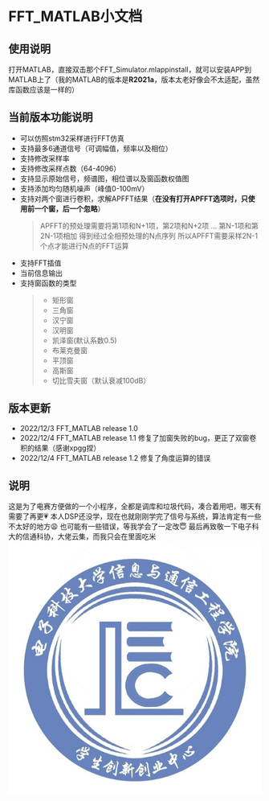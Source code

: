 # FFT_MATLAB小文档
## 使用说明
打开MATLAB，直接双击那个FFT_Simulator.mlappinstall，就可以安装APP到MATLAB上了（我的MATLAB的版本是**R2021a**，版本太老好像会不太适配，虽然库函数应该是一样的）
## 当前版本功能说明
+ 可以仿照stm32采样进行FFT仿真
+ 支持最多6通道信号（可调幅值，频率以及相位）
+ 支持修改采样率
+ 支持修改采样点数（64-4096）
+ 支持显示原始信号，频谱图，相位谱以及窗函数权值图
+ 支持添加均匀随机噪声（峰值0-100mV）
+ 支持对两个窗进行卷积，求解APFFT结果（**在没有打开APFFT选项时，只使用前一个窗，后一个忽略**）
  > APFFT的预处理需要将第1项和N+1项，第2项和N+2项 ... 第N-1项和第2N-1项相加
  > 得到经过全相预处理的N点序列
  > 所以APFFT需要采样2N-1个点才能进行N点的FFT运算
+ 支持FFT插值
+ 当前信息输出
+ 支持窗函数的类型
    > * 矩形窗
    > * 三角窗
    > * 汉宁窗
    > * 汉明窗
    > * 凯泽窗(默认系数0.5)
    > * 布莱克曼窗
    > * 平顶窗
    > * 高斯窗
    > * 切比雪夫窗（默认衰减100dB）

## 版本更新
+ 2022/12/3 FFT_MATLAB release 1.0
+ 2022/12/4 FFT_MATLAB release 1.1 修复了加窗失败的bug，更正了双窗卷积的结果（感谢xpgg捏）
+ 2022/12/4 FFT_MATLAB release 1.2 修复了角度运算的错误
## 说明
这是为了电赛方便做的一个小程序，全都是调库和垃圾代码，凑合着用吧，哪天有需要了再更:heartpulse:
本人DSP还没学，现在也就刚刚学完了信号与系统，算法肯定有一些不太好的地方:weary:
也可能有一些错误，等我学会了一定改:innocent:
最后再致敬一下电子科大的信通科协，大佬云集，而我只会在里面吃米
![I love it](pic/信通科协.jpg)